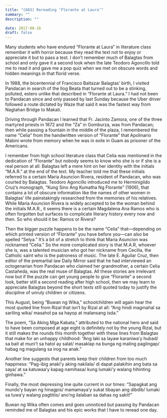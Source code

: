 ```yaml
---
title: "[603] Rereading ‘Florante at Laura’"
summary: ""
description: ""

date: 2017-08-16
draft: false
---
```


Many students who have endured “Florante at Laura” in literature class remember it with horror because they read the text not to enjoy or appreciate it but to pass a test. I don’t remember much of Balagtas from school and only gave it a second look when the late Teodoro Agoncillo told me to read it and gave me a pop quiz when we met on obscure words and hidden meanings in that florid verse.

In 1988, the bicentennial of Francisco Baltazar Balagtas’ birth, I visited Pandacan in search of the Ilog Beata that turned out to be a stinking, polluted, estero unlike that described in “Florante at Laura.” I had not been to Pandacan since and only passed by last Sunday because the Uber driver followed a route dictated by Waze that said it was the fastest way from Nagtahan Bridge to Makati.

Driving through Pandacan I learned that Fr. Jacinto Zamora, one of the three martyred priests in 1872 and the “Za” in Gomburza, was from Pandacan; then while passing a fountain in the middle of the plaza, I remembered the name “Celia” from the handwritten version of “Florante” that Apolinario Mabini wrote from memory when he was in exile in Guam as prisoner of the Americans.

I remember from high school literature class that Celia was mentioned in the dedication of “Florante” but nobody seems to know who she is or if she is a real person at all. Balagtas left a mere hint on her identity with the initials “M.A.R.” at the end of the text. My teacher told me that these initials referred to a certain Maria Asuncion Rivera, resident of Pandacan, who was courted by Balagtas. Teodoro Agoncillo introduced me to Herminigildo Cruz’s monograph, “Kung Sino Ang Kumatha Ng Florante” (1906), that contains a lot of obscure information like the names of other women in Balagtas’ life painstakingly researched from the memories of his relatives. While Maria Asuncion Rivera is widely accepted to be the woman behind the initials M.A.R., it seems there is a certain Magdalena Ana Ramos who is often forgotten but surfaces to complicate literary history every now and then. So who should it be: Ramos or Rivera?

Then the bigger puzzle happens to be the name “Celia” that—depending on which printed version of “Florante” you have before you—can also be spelled “Selya.” It’s a bit of a stretch to think that Maria Asuncion was nicknamed “Celia.” So the more complicated story is that M.A.R, whoever she is, was a talented musician who got her nickname from Cecilia, the Catholic saint who is the patroness of music. The late E. Aguilar Cruz, then editor of the premartial law Daily Mirror said that he had interviewed an octogenarian from Pandacan who claimed her grandmother, a certain Celia Castañeda, was the real muse of Balagtas. All these stories are irrelevant now but if the puzzle can get young people to give “Florante” a second look, better still a second reading after high school, then we may learn to appreciate Balagtas beyond the short texts still quoted today to justify the discipline of unruly children or citizens.

This August, being “Buwan ng Wika,” schoolchildren will again hear the most quoted line from Rizal that isn’t by Rizal at all: “Ang hindi magmahal sa sariling wika/ masahol pa sa hayop at malansang isda.”

The poem, “Sa Aking Mga Kabata,” attributed to the national hero and said to have been composed at age eight is definitely not by the young Rizal, but it still makes the rounds this month together with these lines from Balagtas that make for an unhappy childhood: “Ang laki sa layaw karaniwa’y hubad/ sa bait at muni’t sa hatol ay salat/ masaklap na bunga ng maling paglingap/ habag ng magulang sa irog na anak.”

Another line suggests that parents keep their children from too much happiness: “Pag-ibig anaki’y aking nakilala/ di dapat palakihin ang bata sa saya/ at sa katuwaa’y kapag namihasa/ kung lumaki’y walang hihinting ginhawa.”

Finally, the most depressing line quite current in our times: “Sapagkat ang mundo’y bayan ng hinagpis/ mamamaya’y sukat tibayan ang dibdib/ lumaki sa tuwa’y walang pagtitiis/ ano’ng ilalaban sa dahas ng sakit!”

Buwan ng Wika often comes and goes unnoticed but passing by Pandacan reminded me of Balagtas and his epic works that I have to reread one day.
